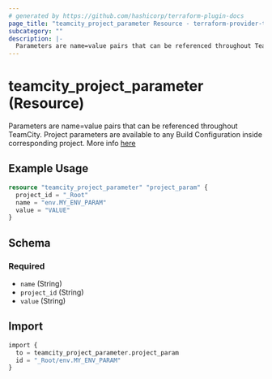 ```yaml
---
# generated by https://github.com/hashicorp/terraform-plugin-docs
page_title: "teamcity_project_parameter Resource - terraform-provider-teamcity"
subcategory: ""
description: |-
  Parameters are name=value pairs that can be referenced throughout TeamCity. Project parameters are available to any Build Configuration inside corresponding project. More info here https://www.jetbrains.com/help/teamcity/configuring-build-parameters.html
---
```


# teamcity_project_parameter (Resource)

Parameters are name=value pairs that can be referenced throughout TeamCity. Project parameters are available to any Build Configuration inside corresponding project. More info [here](https://www.jetbrains.com/help/teamcity/configuring-build-parameters.html)

## Example Usage

```terraform
resource "teamcity_project_parameter" "project_param" {
  project_id = "_Root"
  name = "env.MY_ENV_PARAM"
  value = "VALUE"
}
```

<!-- schema generated by tfplugindocs -->
## Schema

### Required

- `name` (String)
- `project_id` (String)
- `value` (String)

## Import

```terraform
import {
  to = teamcity_project_parameter.project_param
  id = "_Root/env.MY_ENV_PARAM"
}
```
